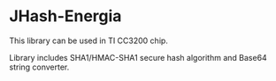 # JHash-Energia
This library can be used in TI CC3200 chip.

Library includes SHA1/HMAC-SHA1 secure hash algorithm and Base64 string converter.
